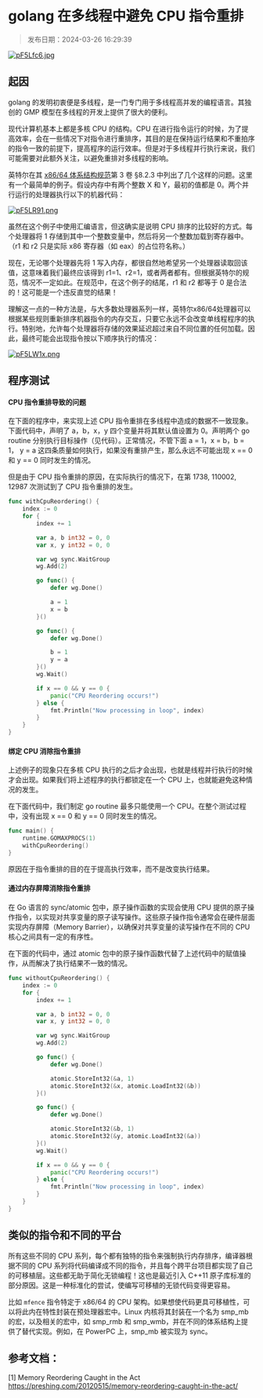 # golang 在多线程中避免 CPU 指令重排

> 发布日期：2024-03-26 16:29:39

[![pF5Lfc6.jpg](https://s21.ax1x.com/2024/03/26/pF5Lfc6.jpg)](https://imgse.com/i/pF5Lfc6)

## 起因

golang 的发明初衷便是多线程，是一门专门用于多线程高并发的编程语言。其独创的 GMP 模型在多线程的开发上提供了很大的便利。

现代计算机基本上都是多核 CPU 的结构。CPU 在进行指令运行的时候，为了提高效率，会在一些情况下对指令进行重排序，其目的是在保持运行结果和不重拍序的指令一致的前提下，提高程序的运行效率。但是对于多线程并行执行来说，我们可能需要对此额外关注，以避免重排对多线程的影响。

英特尔在其 [x86/64 体系结构规范](http://www.intel.com/content/www/us/en/processors/architectures-software-developer-manuals.html)第 3 卷 §8.2.3 中列出了几个这样的问题。这里有一个最简单的例子。假设内存中有两个整数 X 和 Y，最初的值都是 0。两个并行运行的处理器执行以下的机器代码：

[![pF5LR91.png](https://s21.ax1x.com/2024/03/26/pF5LR91.png)](https://imgse.com/i/pF5LR91)

虽然在这个例子中使用汇编语言，但这确实是说明 CPU 排序的比较好的方式。每个处理器将 1 存储到其中一个整数变量中，然后将另一个整数加载到寄存器中。（r1 和 r2 只是实际 x86 寄存器（如 eax）的占位符名称。）

现在，无论哪个处理器先将 1 写入内存，都很自然地希望另一个处理器读取回该值，这意味着我们最终应该得到 r1=1、r2=1，或者两者都有。但根据英特尔的规范，情况不一定如此。在规范中，在这个例子的结尾，r1 和 r2 都等于 0 是合法的！这可能是一个违反直觉的结果！

理解这一点的一种方法是，与大多数处理器系列一样，英特尔x86/64处理器可以根据某些规则重新排序机器指令的内存交互，只要它永远不会改变单线程程序的执行。特别地，允许每个处理器将存储的效果延迟超过来自不同位置的任何加载。因此，最终可能会出现指令按以下顺序执行的情况：

[![pF5LW1x.png](https://s21.ax1x.com/2024/03/26/pF5LW1x.png)](https://imgse.com/i/pF5LW1x)

## 程序测试

#### CPU 指令重排导致的问题

在下面的程序中，来实现上述 CPU 指令重排在多线程中造成的数据不一致现象。下面代码中，声明了 a，b，x，y 四个变量并将其默认值设置为 0。声明两个 go routine 分别执行目标操作（见代码）。正常情况，不管下面 a = 1，x = b，b = 1， y = a 这四条质量如何执行，如果没有重排产生，那么永远不可能出现 x == 0 和 y == 0 同时发生的情况。

但是由于 CPU 指令重排的原因，在实际执行的情况下，在第 1738, 110002, 12987 次测试到了 CPU 指令重排的发生。

```go
func withCpuReordering() {
	index := 0
	for {
		index += 1

		var a, b int32 = 0, 0
		var x, y int32 = 0, 0

		var wg sync.WaitGroup
		wg.Add(2)

		go func() {
			defer wg.Done()

			a = 1
			x = b
		}()

		go func() {
			defer wg.Done()

			b = 1
			y = a
		}()
		wg.Wait()

		if x == 0 && y == 0 {
			panic("CPU Reordering occurs!")
		} else {
			fmt.Println("Now processing in loop", index)
		}
	}
}
```

#### 绑定 CPU 消除指令重排

上述例子的现象只在多核 CPU 执行的之后才会出现，也就是线程并行执行的时候才会出现。如果我们将上述程序的执行都锁定在一个 CPU 上，也就能避免这种情况的发生。

在下面代码中，我们制定 go routine 最多只能使用一个 CPU。在整个测试过程中，没有出现 x == 0 和 y == 0 同时发生的情况。

```go
func main() {
	runtime.GOMAXPROCS(1)
	withCpuReordering()
}

```

原因在于指令重排的目的在于提高执行效率，而不是改变执行结果。

#### 通过内存屏障消除指令重排

在 Go 语言的 sync/atomic 包中，原子操作函数的实现会使用 CPU 提供的原子操作指令，以实现对共享变量的原子读写操作。这些原子操作指令通常会在硬件层面实现内存屏障（Memory Barrier），以确保对共享变量的读写操作在不同的 CPU 核心之间具有一定的有序性。

在下面的代码中，通过 atomic 包中的原子操作函数代替了上述代码中的赋值操作，从而解决了执行结果不一致的情况。

```go
func withoutCpuReordering() {
	index := 0
	for {
		index += 1

		var a, b int32 = 0, 0
		var x, y int32 = 0, 0

		var wg sync.WaitGroup
		wg.Add(2)

		go func() {
			defer wg.Done()

			atomic.StoreInt32(&a, 1)
			atomic.StoreInt32(&x, atomic.LoadInt32(&b))
		}()

		go func() {
			defer wg.Done()

			atomic.StoreInt32(&b, 1)
			atomic.StoreInt32(&y, atomic.LoadInt32(&a))
		}()
		wg.Wait()

		if x == 0 && y == 0 {
			panic("CPU Reordering occurs!")
		} else {
			fmt.Println("Now processing in loop", index)
		}
	}
}
```

## 类似的指令和不同的平台

所有这些不同的 CPU 系列，每个都有独特的指令来强制执行内存排序，编译器根据不同的 CPU 系列将代码编译成不同的指令，并且每个跨平台项目都实现了自己的可移植层。这些都无助于简化无锁编程！这也是最近引入 C++11 原子库标准的部分原因。这是一种标准化的尝试，使编写可移植的无锁代码变得更容易。

比如 `mfence` 指令特定于 x86/64 的 CPU 架构。如果想使代码更具可移植性，可以将此内在特性封装在预处理器宏中。Linux 内核将其封装在一个名为 smp_mb 的宏，以及相关的宏中，如 smp_rmb 和 smp_wmb，并在不同的体系结构上提供了替代实现。例如，在 PowerPC 上，smp_mb 被实现为 sync。

## 参考文档：

[1] Memory Reordering Caught in the Act https://preshing.com/20120515/memory-reordering-caught-in-the-act/
